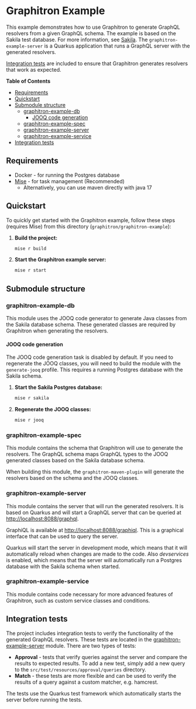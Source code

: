 # Graphitron Example

This example demonstrates how to use Graphitron to generate GraphQL resolvers from a given GraphQL schema. The example is based on the Sakila test database. For more information, see [Sakila](https://www.jooq.org/sakila).
The `graphitron-example-server` is a Quarkus application that runs a GraphQL server with the generated resolvers.

[Integration tests](#Integration-tests) are included to ensure that Graphitron generates resolvers that work as expected. 

<!-- START doctoc generated TOC please keep comment here to allow auto update -->
<!-- DON'T EDIT THIS SECTION, INSTEAD RE-RUN doctoc (https://github.com/thlorenz/doctoc) TO UPDATE -->
**Table of Contents**

- [Requirements](#requirements)
- [Quickstart](#quickstart)
- [Submodule structure](#submodule-structure)
  - [graphitron-example-db](#graphitron-example-db)
    - [JOOQ code generation](#jooq-code-generation)
  - [graphitron-example-spec](#graphitron-example-spec)
  - [graphitron-example-server](#graphitron-example-server)
  - [graphitron-example-service](#graphitron-example-service)
- [Integration tests](#integration-tests)

<!-- END doctoc generated TOC please keep comment here to allow auto update -->


## Requirements

- Docker - for running the Postgres database
- [Mise](https://mise.jdx.dev/) - for task management (Recommended)
  - Alternatively, you can use maven directly with java 17


## Quickstart

To quickly get started with the Graphitron example, follow these steps (requires Mise) from this directory (`graphitron/graphitron-example`):

1. **Build the project:**

    ```sh
    mise r build
    ```

2. **Start the Graphitron example server:**

    ```sh
    mise r start
    ```

## Submodule structure

### graphitron-example-db

This module uses the JOOQ code generator to generate Java classes from the Sakila database schema. These generated classes are required by Graphitron when generating the resolvers.

#### JOOQ code generation

The JOOQ code generation task is disabled by default.
If you need to regenerate the JOOQ classes, you will need to build the module with the `generate-jooq` profile.
This requires a running Postgres database with the Sakila schema.

1. **Start the Sakila Postgres database:**
    ```sh
    mise r sakila
    ```
2. **Regenerate the JOOQ classes:**
    ```sh
    mise r jooq
    ```

### graphitron-example-spec

This module contains the schema that Graphitron will use to generate the resolvers. The GraphQL schema maps GraphQL types to the JOOQ generated classes based on the Sakila database schema.

When building this module, the `graphitron-maven-plugin` will generate the resolvers based on the schema and the JOOQ classes.

### graphitron-example-server

This module contains the server that will run the generated resolvers. It is based on Quarkus and will start a GraphQL server that can be queried at [http://localhost:8088/graphql](http://localhost:8088/graphql).

GraphiQL is available at [http://localhost:8088/graphiql](http://localhost:8088/graphiql). This is a graphical interface that can be used to query the server.

Quarkus will start the server in development mode, which means that it will automatically reload when changes are made to the code.
Also _devservices_ is enabled, which means that the server will automatically run a Postgres database with the Sakila schema when started.

### graphitron-example-service
This module contains code necessary for more advanced features of Graphitron, such as custom service classes and conditions.

## Integration tests
The project includes integration tests to verify the functionality of the generated GraphQL resolvers. These tests are located in the [graphitron-example-server](graphitron-example-server/src/test/java) module.
There are two types of tests:
 - **Approval** - tests that verify queries against the server and compare the results to expected results. To add a new test, simply add a new query to the `src/test/resources/approval/queries` directory. 
 - **Match** - these tests are more flexible and can be used to verify the results of a query against a custom matcher, e.g. hamcrest. 

The tests use the Quarkus test framework which automatically starts the server before running the tests.